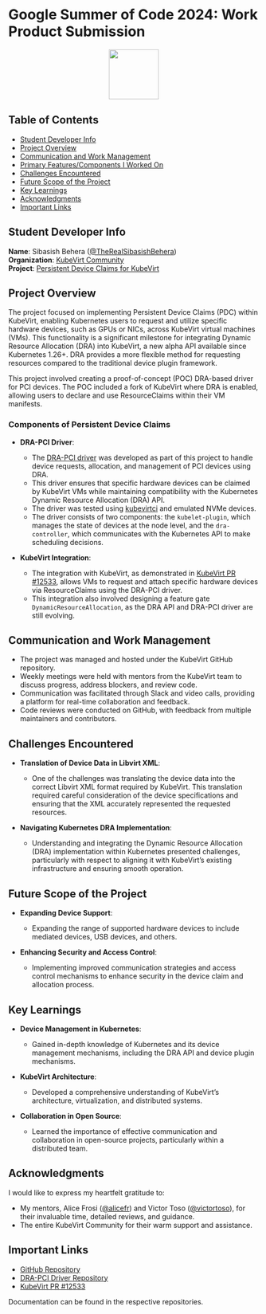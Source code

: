 # Google Summer of Code 2024: Work Product Submission

<p align="center">
<img src="https://github.com/kubevirt/community/raw/main/logo/KubeVirt_icon.png" width="100">
</p>

## Table of Contents

- [Student Developer Info](#student-developer-info)
- [Project Overview](#project-overview)
- [Communication and Work Management](#communication-and-work-management)
- [Primary Features/Components I Worked On](#primary-featurescomponents-i-worked-on)
- [Challenges Encountered](#challenges-encountered)
- [Future Scope of the Project](#future-scope-of-the-project)
- [Key Learnings](#key-learnings)
- [Acknowledgments](#acknowledgments)
- [Important Links](#important-links)

## Student Developer Info

**Name**: Sibasish Behera ([@TheRealSibasishBehera](https://github.com/TheRealSibasishBehera))  
**Organization**: [KubeVirt Community](https://www.kubevirt.io/)  
**Project**: [Persistent Device Claims for KubeVirt](https://github.com/kubevirt/community/issues/254)

## Project Overview

The project focused on implementing Persistent Device Claims (PDC) within KubeVirt, enabling Kubernetes users to request and utilize specific hardware devices, such as GPUs or NICs, across KubeVirt virtual machines (VMs). This functionality is a significant milestone for integrating Dynamic Resource Allocation (DRA) into KubeVirt, a new alpha API available since Kubernetes 1.26+. DRA provides a more flexible method for requesting resources compared to the traditional device plugin framework.

This project involved creating a proof-of-concept (POC) DRA-based driver for PCI devices. The POC included a fork of KubeVirt where DRA is enabled, allowing users to declare and use ResourceClaims within their VM manifests.

### Components of Persistent Device Claims

- **DRA-PCI Driver**:

  - The [DRA-PCI driver](https://github.com/kubevirt/dra-pci-driver) was developed as part of this project to handle device requests, allocation, and management of PCI devices using DRA.
  - This driver ensures that specific hardware devices can be claimed by KubeVirt VMs while maintaining compatibility with the Kubernetes Dynamic Resource Allocation (DRA) API.
  - The driver was tested using [kubevirtci](https://github.com/kubevirt/kubevirtci) and emulated NVMe devices.
  - The driver consists of two components: the `kubelet-plugin`, which manages the state of devices at the node level, and the `dra-controller`, which communicates with the Kubernetes API to make scheduling decisions.

- **KubeVirt Integration**:
  - The integration with KubeVirt, as demonstrated in [KubeVirt PR #12533](https://github.com/kubevirt/kubevirt/pull/12533), allows VMs to request and attach specific hardware devices via ResourceClaims using the DRA-PCI driver.
  - This integration also involved designing a feature gate `DynamicResourceAllocation`, as the DRA API and DRA-PCI driver are still evolving.

## Communication and Work Management

- The project was managed and hosted under the KubeVirt GitHub repository.
- Weekly meetings were held with mentors from the KubeVirt team to discuss progress, address blockers, and review code.
- Communication was facilitated through Slack and video calls, providing a platform for real-time collaboration and feedback.
- Code reviews were conducted on GitHub, with feedback from multiple maintainers and contributors.

## Challenges Encountered

- **Translation of Device Data in Libvirt XML**:
  - One of the challenges was translating the device data into the correct Libvirt XML format required by KubeVirt. This translation required careful consideration of the device specifications and ensuring that the XML accurately represented the requested resources.

- **Navigating Kubernetes DRA Implementation**:
  - Understanding and integrating the Dynamic Resource Allocation (DRA) implementation within Kubernetes presented challenges, particularly with respect to aligning it with KubeVirt’s existing infrastructure and ensuring smooth operation.

## Future Scope of the Project

- **Expanding Device Support**:
  - Expanding the range of supported hardware devices to include mediated devices, USB devices, and others.

- **Enhancing Security and Access Control**:
  - Implementing improved communication strategies and access control mechanisms to enhance security in the device claim and allocation process.

## Key Learnings

- **Device Management in Kubernetes**:
  - Gained in-depth knowledge of Kubernetes and its device management mechanisms, including the DRA API and device plugin mechanisms.

- **KubeVirt Architecture**:
  - Developed a comprehensive understanding of KubeVirt’s architecture, virtualization, and distributed systems.

- **Collaboration in Open Source**:
  - Learned the importance of effective communication and collaboration in open-source projects, particularly within a distributed team.

## Acknowledgments

I would like to express my heartfelt gratitude to:

- My mentors, Alice Frosi ([@alicefr](https://github.com/alicefr)) and Victor Toso ([@victortoso](https://github.com/victortoso)), for their invaluable time, detailed reviews, and guidance.
- The entire KubeVirt Community for their warm support and assistance.

## Important Links

- [GitHub Repository](https://github.com/kubevirt/kubevirt)
- [DRA-PCI Driver Repository](https://github.com/kubevirt/dra-pci-driver)
- [KubeVirt PR #12533](https://github.com/kubevirt/kubevirt/pull/12533)

Documentation can be found in the respective repositories.
